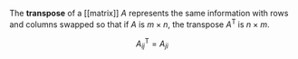 The **transpose** of a [[matrix]] $A$ represents the same information with rows and columns swapped so that if $A$ is $m \times n$, the transpose $A^\mathsf{T}$ is $n \times m$.


$$
A^\mathsf{T}_{ij} = A_{ji}
$$